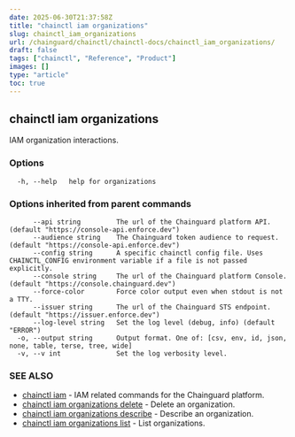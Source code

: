 ```yaml
---
date: 2025-06-30T21:37:58Z
title: "chainctl iam organizations"
slug: chainctl_iam_organizations
url: /chainguard/chainctl/chainctl-docs/chainctl_iam_organizations/
draft: false
tags: ["chainctl", "Reference", "Product"]
images: []
type: "article"
toc: true
---
```

## chainctl iam organizations

IAM organization interactions.

### Options

```
  -h, --help   help for organizations
```

### Options inherited from parent commands

```
      --api string         The url of the Chainguard platform API. (default "https://console-api.enforce.dev")
      --audience string    The Chainguard token audience to request. (default "https://console-api.enforce.dev")
      --config string      A specific chainctl config file. Uses CHAINCTL_CONFIG environment variable if a file is not passed explicitly.
      --console string     The url of the Chainguard platform Console. (default "https://console.chainguard.dev")
      --force-color        Force color output even when stdout is not a TTY.
      --issuer string      The url of the Chainguard STS endpoint. (default "https://issuer.enforce.dev")
      --log-level string   Set the log level (debug, info) (default "ERROR")
  -o, --output string      Output format. One of: [csv, env, id, json, none, table, terse, tree, wide]
  -v, --v int              Set the log verbosity level.
```

### SEE ALSO

* [chainctl iam](/chainguard/chainctl/chainctl-docs/chainctl_iam/)	 - IAM related commands for the Chainguard platform.
* [chainctl iam organizations delete](/chainguard/chainctl/chainctl-docs/chainctl_iam_organizations_delete/)	 - Delete an organization.
* [chainctl iam organizations describe](/chainguard/chainctl/chainctl-docs/chainctl_iam_organizations_describe/)	 - Describe an organization.
* [chainctl iam organizations list](/chainguard/chainctl/chainctl-docs/chainctl_iam_organizations_list/)	 - List organizations.

